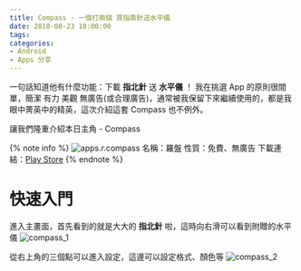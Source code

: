 ```yaml
---
title: Compass - 一個打兩個 買指南針送水平儀
date: 2018-08-23 10:00:00
tags:
categories:
- Android
- Apps 分享
---
```

一句話知道他有什麼功能：下載 **指北針** 送 **水平儀** ！
我在挑選 App 的原則很間單，簡潔 有力 美觀 無廣告(或合理廣告)，通常被我保留下來繼續使用的，都是我眼中菁英中的精英，這次介紹這套 Compass 也不例外。
<!--more-->
讓我們隆重介紹本日主角 - Compass

{% note info %}
![apps.r.compass](https://lh3.googleusercontent.com/lkNvp08Eq6MKUA3p7-yJO6_keHZnN4BwckoK_pvrJyqIGaN6mulUivqPnGtbO7RA_mI=s180-rw)
名稱：羅盤
性質：免費、無廣告
下載連結：[Play Store](https://play.google.com/store/apps/details?id=apps.r.compass)
{% endnote %}


# 快速入門
進入主畫面，首先看到的就是大大的 **指北針** 啦，這時向右滑可以看到附贈的水平儀
![compass_1](https://mqrska.bn.files.1drv.com/y4m62Vt3CqAcIDoqtweKBWCtrSynyU8-0Eq5XtsYtwe4BMbbjFygIlby6mpaOo-UYim-k10bYrQF9bdlvNqifOyGJP1V1Vg1cnBpoeNqfdmswlu8-03X22FBG-x-EsSh4XFQhWeIYosDwtxTN6x3fEtdcxXQfZxk1Vng7Rd9IXxzzrHADLNXORVyoJ_fsCOvkppls2xgtSAQeDfB1zOj9sf7g)

從右上角的三個點可以進入設定，這邊可以設定格式、顏色等
![compass_2](https://mqprha.bn.files.1drv.com/y4m9FoxBsP6flbc4MemGCkw5Dk-gub-8THIQr06lKw4PEbPoNDiSVhTseYawD340eWU6Wv_tqhRRyExPxFX1GB8hk9cLBA25pb6p-ElcBSOpOCh-9hspVB8Hm1uQGP6IbDBddHOZ7K85FbXA7WZtWKVlJMxq8Klksua15S2udwMfZWtF3bK_KB3hNrDJxep4Cb_rAe2rY357pdGlnw5kZ_ztw)

